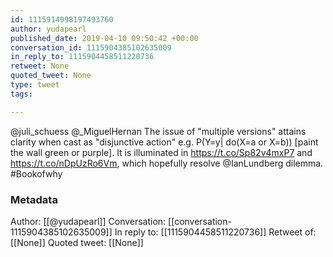 ```yaml
---
id: 1115914998197493760
author: yudapearl
published_date: 2019-04-10 09:50:42 +00:00
conversation_id: 1115904385102635009
in_reply_to: 1115904458511220736
retweet: None
quoted_tweet: None
type: tweet
tags:

---
```


@juli_schuess @_MiguelHernan The issue of "multiple versions" attains clarity when cast as "disjunctive action" e.g. P(Y=y| do(X=a or X=b)) [paint the wall green or purple]. It is illuminated in  https://t.co/Sp82v4mxP7 and  https://t.co/nDpUzRo6Vm, which hopefully resolve @IanLundberg dilemma. #Bookofwhy

### Metadata

Author: [[@yudapearl]]
Conversation: [[conversation-1115904385102635009]]
In reply to: [[1115904458511220736]]
Retweet of: [[None]]
Quoted tweet: [[None]]
